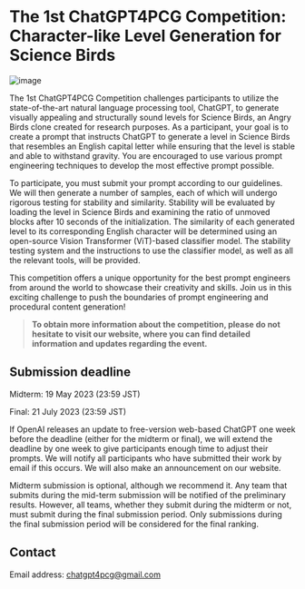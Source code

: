 # The 1st ChatGPT4PCG Competition: Character-like Level Generation for Science Birds

![image](https://user-images.githubusercontent.com/11158905/227910064-b9cf5e7a-a619-4ff3-b385-73de89068d84.png)


The 1st ChatGPT4PCG Competition challenges participants to utilize the state-of-the-art natural language processing tool, ChatGPT, to generate visually appealing and structurally sound levels for Science Birds, an Angry Birds clone created for research purposes.
As a participant, your goal is to create a prompt that instructs ChatGPT to generate a level in Science Birds that resembles an English capital letter while ensuring that the level is stable and able to withstand gravity. You are encouraged to use various prompt engineering techniques to develop the most effective prompt possible.

To participate, you must submit your prompt according to our guidelines. We will then generate a number of samples, each of which will undergo rigorous testing for stability and similarity. Stability will be evaluated by loading the level in Science Birds and examining the ratio of unmoved blocks after 10 seconds of the initialization. The similarity of each generated level to its corresponding English character will be determined using an open-source Vision Transformer (ViT)-based classifier model. The stability testing system and the instructions to use the classifier model, as well as all the relevant tools, will be provided.

This competition offers a unique opportunity for the best prompt engineers from around the world to showcase their creativity and skills. Join us in this exciting challenge to push the boundaries of prompt engineering and procedural content generation!

> __To obtain more information about the competition, please do not hesitate to visit our website, where you can find detailed information and updates regarding the event.__

## Submission deadline

Midterm: 19 May 2023 (23:59 JST)

Final: 21 July 2023 (23:59 JST)

If OpenAI releases an update to free-version web-based ChatGPT one week before the deadline (either for the midterm or final), we will extend the deadline by one week to give participants enough time to adjust their prompts. We will notify all participants who have submitted their work by email if this occurs. We will also make an announcement on our website.

Midterm submission is optional, although we recommend it. Any team that submits during the mid-term submission will be notified of the preliminary results. However, all teams, whether they submit during the midterm or not, must submit during the final submission period. Only submissions during the final submission period will be considered for the final ranking.

## Contact

Email address: chatgpt4pcg@gmail.com
